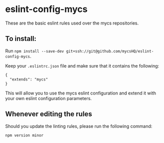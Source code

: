 # eslint-config-mycs

These are the basic eslint rules used over the mycs repositories.

## To install:
Run `npm install --save-dev git+ssh://git@github.com/mycsHQ/eslint-config-mycs`.  

Keep your `.eslintrc.json` file and make sure that it contains the following:
```
{
  "extends": "mycs"
}
```
This will allow you to use the mycs eslint configuration and extend it with your own eslint configuration parameters.

## Whenever editing the rules

Should you update the linting rules, please run the following command:

`npm version minor`
